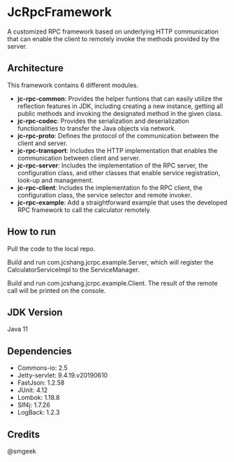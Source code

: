 # JcRpcFramework
A customized RPC framework based on underlying HTTP communication that can enable the client to remotely invoke the methods provided by the server.

## Architecture
This framework contains 6 different modules. 

- **jc-rpc-common**: Provides the helper funtions that can easily utilize the reflection features in JDK, including creating a new instance, getting all public methods and invoking the designated method in the given class.
- **jc-rpc-codec**: Provides the serialization and deserialization functionalities to transfer the Java objects via network.
- **jc-rpc-proto**: Defines the protocol of the communication between the client and server.
- **jc-rpc-transport**: Includes the HTTP implementation that enables the communication between client and server.
- **jc-rpc-server**: Includes the implementation of the RPC server, the configuration class, and other classes that enable service registration, look-up and management.
- **jc-rpc-client**: Includes the implementation fo the RPC client, the configuration class, the service selector and remote invoker.
- **jc-rpc-example**: Add a straightforward example that uses the developed RPC framework to call the calculator remotely.

## How to run
Pull the code to the local repo. 

Build and run com.jcshang.jcrpc.example.Server, which will register the CalculatorServiceImpl to the ServiceManager. 

Build and run com.jcshang.jcrpc.example.Client. The result of the remote call will be printed on the console.

## JDK Version
Java 11

## Dependencies
- Commons-io: 2.5
- Jetty-servlet: 9.4.19.v20190610
- FastJson: 1.2.58
- JUnit: 4.12
- Lombok: 1.18.8
- Slf4j: 1.7.26
- LogBack: 1.2.3

## Credits
@smgeek
